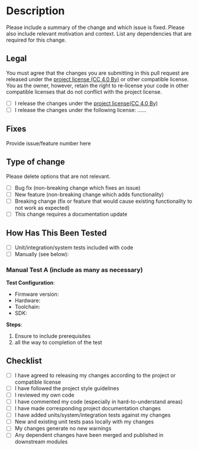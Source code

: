 # Description

Please include a summary of the change and which issue is fixed. Please also include relevant motivation and context.
List any dependencies that are required for this change.

## Legal

You must agree that the changes you are submitting in this pull request are released under the
[project license (CC 4.0 By)](LICENSE.md) or other compatible license. You as the owner, however, retain the right to
re-license your code in other compatible licenses that do not conflict with the project license.

- [ ] I release the changes under the [project license(CC 4.0 By)](LICENSE.md)
- [ ] I release the changes under the following license: ......

## Fixes

Provide issue/feature number here

## Type of change

Please delete options that are not relevant.

- [ ] Bug fix (non-breaking change which fixes an issue)
- [ ] New feature (non-breaking change which adds functionality)
- [ ] Breaking change (fix or feature that would cause existing functionality to not work as expected)
- [ ] This change requires a documentation update

## How Has This Been Tested

- [ ] Unit/integration/system tests included with code
- [ ] Manually (see below):

### Manual Test A (include as many as necessary)

**Test Configuration**:

- Firmware version:
- Hardware:
- Toolchain:
- SDK:

**Steps**:

1. Ensure to include prerequisites
1. all the way to completion of the test

## Checklist

- [ ] I have agreed to releasing my changes according to the project or compatible license
- [ ] I have followed the project style guidelines
- [ ] I reviewed my own code
- [ ] I have commented my code (especially in hard-to-understand areas)
- [ ] I have made corresponding project documentation changes
- [ ] I have added units/system/integration tests against my changes
- [ ] New and existing unit tests pass locally with my changes
- [ ] My changes generate no new warnings
- [ ] Any dependent changes have been merged and published in downstream modules
